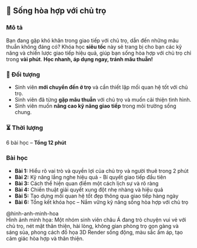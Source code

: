 ## 📌 Sống hòa hợp với chủ trọ

### Mô tả  
Bạn đang gặp khó khăn trong giao tiếp với chủ trọ, dẫn đến những mâu thuẫn không đáng có? Khóa học **siêu tốc** này sẽ trang bị cho bạn các kỹ năng và chiến lược giao tiếp hiệu quả, giúp bạn sống hòa hợp với chủ trọ chỉ trong **vài phút**. **Học nhanh, áp dụng ngay, tránh mâu thuẫn!**

### 🎯 Đối tượng  
- Sinh viên **mới chuyển đến ở trọ** và cần thiết lập mối quan hệ tốt với chủ trọ.  
- Sinh viên đã từng **gặp mâu thuẫn** với chủ trọ và muốn cải thiện tình hình.  
- Sinh viên muốn **nâng cao kỹ năng giao tiếp** trong môi trường sống chung.  

### ⏳ Thời lượng  
6 bài học – **Tổng 12 phút**

### Bài học  
- **Bài 1:** Hiểu rõ vai trò và quyền lợi của chủ trọ và người thuê trong 2 phút  
- **Bài 2:** Kỹ năng lắng nghe hiệu quả - Bí quyết giao tiếp đầu tiên  
- **Bài 3:** Cách thể hiện quan điểm một cách lịch sự và rõ ràng  
- **Bài 4:** Chiến thuật giải quyết xung đột nhẹ nhàng và hiệu quả  
- **Bài 5:** Tạo dựng mối quan hệ tốt đẹp thông qua giao tiếp hàng ngày  
- **Bài 6:** Tổng kết khóa học – Nắm vững kỹ năng sống hòa hợp với chủ trọ  

@hinh-anh-minh-hoa  
Hình ảnh minh họa: Một nhóm sinh viên châu Á đang trò chuyện vui vẻ với chủ trọ, nét mặt thân thiện, hài lòng, không gian phòng trọ gọn gàng và sáng sủa, phong cách đồ họa 3D Render sống động, màu sắc ấm áp, tạo cảm giác hòa hợp và thân thiện.